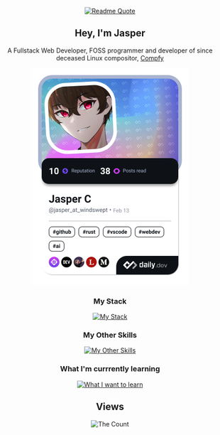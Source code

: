 <!--- &quote=When%20they%20said%20"in%20the%20eye%20of%20the%20beholder"%20they%20were%20talking%20about%20me%20btw&author=Jasper -->
<div align="center">

[![Readme Quote](https://quotes-github-readme.vercel.app/api?type=horizontal&theme=catppuccin_mocha)](https://github.com/jasper-at-windswept)

## Hey, I'm Jasper

A Fullstack Web Developer, FOSS programmer and developer of since deceased Linux compositor, [Compfy](https://github.com/allusive-dev/compfy) 

<a href="https://app.daily.dev/jasper_at_windswept"><img src="./devcard.png" width="356" alt="Jasper's Dev Card"/></a>

### My Stack

[![My Stack](https://skillicons.dev/icons?i=tailwind,ts,svelte,supabase)](https://skillicons.dev)

### My Other Skills

[![My Other Skills](https://skillicons.dev/icons?i=js,html,css,github,git,gitlab,java,nix,py,vim)](https://skillicons.dev)

### What I'm currrently learning

[![What I want to learn](https://skillicons.dev/icons?i=rust,tauri)](https://skillicons.dev)

</div>







<div align="center">

## Views

<img src="https://count.getloli.com/get/@:jasper-at-windswept?theme=rule34" alt="The Count" />

<div>
